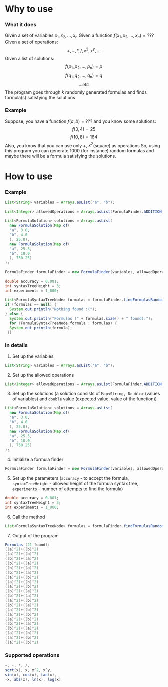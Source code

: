 # Why to use
### What it does
Given a set of variables $x_1, x_2, ..., x_n$
Given a function $f(x_1, x_2, ..., x_n)=???$
Given a set of operations:
$$+, -, *, /, x^2, x^y, ...$$
Given a list of solutions:
$$f(p_1, p_2, ..., p_n)=p$$
$$f(q_1, q_2, ..., q_n)=q$$
$$... etc$$
The program goes through $k$ randomly generated formulas and finds formula(s) satisfying the solutions

### Example
Suppose, you have a function $f(a,b)= ???$ and you know some solutions:
$$f(3,4)=25$$
$$f(10,8)=164$$
Also, you know that you can use only $+$, $x^2$(square) as operations
So, using this program you can generate 1000 (for instance) random formulas and maybe there will be a formula satisfying the solutions.

# How to use
### Example
```java
List<String> variables = Arrays.asList("a", "b");  
  
List<Integer> allowedOperations = Arrays.asList(FormulaFinder.ADDITION, FormulaFinder.SQUARE);  
  
List<FormulaSolution> solutions = Arrays.asList(  
  new FormulaSolution(Map.of(  
  "a", 3.0,  
  "b", 4.0  
  ), 25.0),  
  new FormulaSolution(Map.of(  
  "a", 25.5,  
  "b", 10.0  
  ), 750.25)  
);  
  
FormulaFinder formulaFinder = new FormulaFinder(variables, allowedOperations);  
  
double accuracy = 0.001;  
int syntaxTreeHeight = 3;  
int experiments = 1_000;  
  
List<FormulaSyntaxTreeNode> formulas = formulaFinder.findFormulasRandomly(solutions, accuracy, syntaxTreeHeight, experiments);  
if (formulas == null) {  
  System.out.println("Nothing found :(");  
} else {  
  System.out.println("Formulas (" + formulas.size() + " found):");  
  for (FormulaSyntaxTreeNode formula : formulas) {  
  System.out.println(formula);  
 }}
```
### In details
1. Set up the variables
```java
List<String> variables = Arrays.asList("a", "b"); 
```

2. Set up the allowed operations
```java
List<Integer> allowedOperations = Arrays.asList(FormulaFinder.ADDITION, FormulaFinder.SQUARE);  
```
3. Set up the solutions (a solution consists of ```Map<String, Double>``` (values of variables) and ```double``` value (expected value, value of the function))
```java
List<FormulaSolution> solutions = Arrays.asList(  
  new FormulaSolution(Map.of(  
  "a", 3.0,  
  "b", 4.0  
  ), 25.0),  
  new FormulaSolution(Map.of(  
  "a", 25.5,  
  "b", 10.0  
  ), 750.25)  
);  
```
4. Initialize a formula finder
```java
FormulaFinder formulaFinder = new FormulaFinder(variables, allowedOperations);  
```
5. Set up the parameters (```accuracy``` - to accept the formula, ```syntaxTreeHeight``` - allowed height of the formula syntax tree, ```experiments``` - number of attempts to find the formula)
```java
double accuracy = 0.001;  
int syntaxTreeHeight = 3;  
int experiments = 1_000;  
```
6. Call the method
```java
List<FormulaSyntaxTreeNode> formulas = formulaFinder.findFormulasRandomly(solutions, accuracy, syntaxTreeHeight, experiments); 
```
7. Output of the program
```java
Formulas (21 found):
((a)^2)+((b)^2)
((a)^2)+((b)^2)
((b)^2)+((a)^2)
((b)^2)+((a)^2)
((b)^2)+((a)^2)
((b)^2)+((a)^2)
((a)^2)+((b)^2)
((a)^2)+((b)^2)
((a)^2)+((b)^2)
((b)^2)+((a)^2)
((b)^2)+((a)^2)
((a)^2)+((b)^2)
((b)^2)+((a)^2)
((a)^2)+((b)^2)
((a)^2)+((b)^2)
((a)^2)+((b)^2)
((b)^2)+((a)^2)
((b)^2)+((a)^2)
((a)^2)+((b)^2)
((a)^2)+((b)^2)
((a)^2)+((b)^2)
```

### Supported operations
```java
+, -, *, /,
sqrt(x), x, x^2, x^y,
sin(x), cos(x), tan(x),
-x, abs(x), ln(x), log(x)
```
